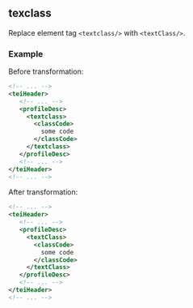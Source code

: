 ## texclass
Replace element tag ```<textclass/>``` with ```<textClass/>```.

### Example
Before transformation:
```xml
<!-- ... -->
<teiHeader>
   <!-- ... -->
   <profileDesc>
     <textclass>
       <classCode>
         some code
       </classCode>
     </textclass>
   </profileDesc>
   <!-- ... -->
</teiHeader>
<!-- ... -->
```

After transformation:
```xml
<!-- ... -->
<teiHeader>
   <!-- ... -->
   <profileDesc>
     <textClass>
       <classCode>
         some code
       </classCode>
     </textClass>
   </profileDesc>
   <!-- ... -->
</teiHeader>
<!-- ... -->
```
